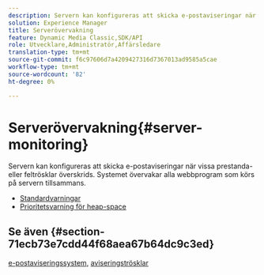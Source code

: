 ```yaml
---
description: Servern kan konfigureras att skicka e-postaviseringar när vissa prestanda- eller feltrösklar överskrids. Systemet övervakar alla webbprogram som körs på servern tillsammans.
solution: Experience Manager
title: Serverövervakning
feature: Dynamic Media Classic,SDK/API
role: Utvecklare,Administratör,Affärsledare
translation-type: tm+mt
source-git-commit: f6c97606d7a4209427316d7367013ad9585a5cae
workflow-type: tm+mt
source-wordcount: '82'
ht-degree: 0%

---
```



# Serverövervakning{#server-monitoring}

Servern kan konfigureras att skicka e-postaviseringar när vissa prestanda- eller feltrösklar överskrids. Systemet övervakar alla webbprogram som körs på servern tillsammans.

* [Standardvarningar](r-standard-alerts.md)
* [Prioritetsvarning för heap-space](c-heap-space-priority-alert.md)

## Se även {#section-71ecb73e7cdd44f68aea67b64dc9c3ed}

[e-postaviseringssystem](../../../../is-api/image-serving-api-ref/c-configuration-and-administration/c-server-settings/r-monitoring-and-alerting-system.md#reference-4b604b5f8b014ecca89cf55d8ebb2d39),  [aviseringströsklar](../../../../is-api/image-serving-api-ref/c-configuration-and-administration/c-server-settings/r-alert-thresholds.md#reference-a77d3f92f456419a878bf18782d38922)
